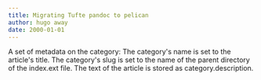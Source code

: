 ```yaml
---
title: Migrating Tufte pandoc to pelican
author: hugo away
date: 2000-01-01
---
```


A set of metadata on the category:
    The category's name is set to the article's title.
    The category's slug is set to the name of the parent directory of the index.ext file.
    The text of the article is stored as category.description.
